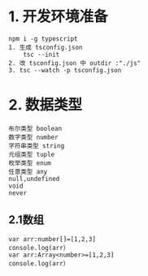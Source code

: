 # 1. 开发环境准备
    npm i -g typescript
    1. 生成 tsconfig.json
        tsc --init
    2. 改 tsconfig.json 中 outdir :"./js"
    3. tsc --watch -p tsconfig.json
# 2. 数据类型
    布尔类型 boolean
    数字类型 number
    字符串类型 string
    元组类型 tuple
    枚举类型 enum
    任意类型 any
    null,undefined
    void
    never
## 2.1数组
    var arr:number[]=[1,2,3]
    console.log(arr）
    var arr:Array<number>=[1,2,3]
    console.log(arr）